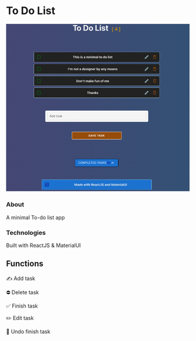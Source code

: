 # To Do List

<p>
  <a href="zubyj.me/projects/to-do-list/">
    <img src="./public/screenshot.png" width="500">
  </a>
</p>

### About

A minimal To-do list app

### Technologies

Built with ReactJS & MaterialUI

## Functions

:writing_hand: Add task

:no_entry: Delete task

:white_check_mark: Finish task

:pencil2:	Edit task

:no_entry_sign: Undo finish task	
